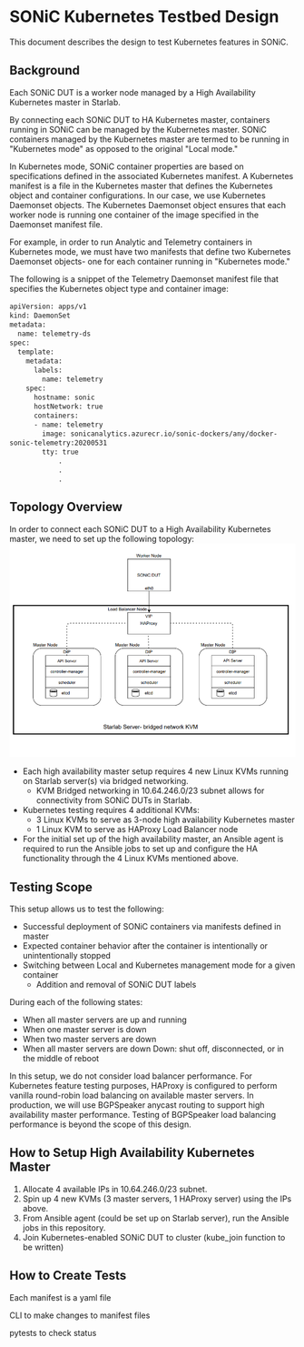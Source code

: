 # SONiC Kubernetes Testbed Design

This document describes the design to test Kubernetes features in SONiC. 

## Background

Each SONiC DUT is a worker node managed by a High Availability Kubernetes master in Starlab. 

By connecting each SONiC DUT to HA Kubernetes master, containers running in SONiC can be managed by the Kubernetes master. SONiC containers managed by the Kubernetes master are termed to be running in "Kubernetes mode" as opposed to the original "Local mode." 

In Kubernetes mode, SONiC container properties are based on specifications defined in the associated Kubernetes manifest. A Kubernetes manifest is a file in the Kubernetes master that defines the Kubernetes object and container configurations. In our case, we use Kubernetes Daemonset objects. The Kubernetes Daemonset object ensures that each worker node is running one container of the image specified in the Daemonset manifest file.  

For example, in order to run Analytic and Telemetry containers in Kubernetes mode, we must have two manifests that define two Kubernetes Daemonset objects- one for each container running in "Kubernetes mode." 

The following is a snippet of the Telemetry Daemonset manifest file that specifies the Kubernetes object type and container image:

```
apiVersion: apps/v1
kind: DaemonSet
metadata:
  name: telemetry-ds
spec:
  template:
    metadata:
      labels:
        name: telemetry
    spec:
      hostname: sonic
      hostNetwork: true
      containers:
      - name: telemetry
        image: sonicanalytics.azurecr.io/sonic-dockers/any/docker-sonic-telemetry:20200531
        tty: true
            .
            .
            .
```


## Topology Overview

In order to connect each SONiC DUT to a High Availability Kubernetes master, we need to set up the following topology: 
![alt text](https://github.com/isabelmsft/k8s-ha-master/blob/master/k8s-testbed-diagram.PNG)
- Each high availability master setup requires 4 new Linux KVMs running on Starlab server(s) via bridged networking.
    - KVM Bridged networking in 10.64.246.0/23 subnet allows for connectivity from SONiC DUTs in Starlab. 
- Kubernetes testing requires 4 additional KVMs: 
    - 3 Linux KVMs to serve as 3-node high availability Kubernetes master
    - 1 Linux KVM to serve as HAProxy Load Balancer node
- For the initial set up of the high availability master, an Ansible agent is required to run the Ansible jobs to set up and configure the HA functionality through the 4 Linux KVMs mentioned above. 

## Testing Scope

This setup allows us to test the following: 
- Successful deployment of SONiC containers via manifests defined in master
- Expected container behavior after the container is intentionally or unintentionally stopped
- Switching between Local and Kubernetes management mode for a given container
  - Addition and removal of SONiC DUT labels

During each of the following states:
- When all master servers are up and running
- When one master server is down
- When two master servers are down
- When all master servers are down
Down: shut off, disconnected, or in the middle of reboot


In this setup, we do not consider load balancer performance. For Kubernetes feature testing purposes, HAProxy is configured to perform vanilla round-robin load balancing on available master servers. In production, we will use BGPSpeaker anycast routing to support high availability master performance. Testing of BGPSpeaker load balancing performance is beyond the scope of this design.

## How to Setup High Availability Kubernetes Master
1. Allocate 4 available IPs in 10.64.246.0/23 subnet.
2. Spin up 4 new KVMs (3 master servers, 1 HAProxy server) using the IPs above. 
3. From Ansible agent (could be set up on Starlab server), run the Ansible jobs in this repository.
4. Join Kubernetes-enabled SONiC DUT to cluster (kube_join function to be written)

## How to Create Tests
Each manifest is a yaml file

CLI to make changes to manifest files

pytests to check status
